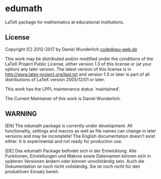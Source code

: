 edumath
=======

LaTeX package for mathematics at educational institutions.

License
-------

Copyright (C) 2012-2017 by Daniel Wunderlich <code@wu-web.de>

This work may be distributed and/or modified under the
conditions of the LaTeX Project Public License, either version 1.3
of this license or (at your option) any later version.
The latest version of this license is in
  http://www.latex-project.org/lppl.txt
and version 1.3 or later is part of all distributions of LaTeX
version 2005/12/01 or later.

This work has the LPPL maintenance status `maintained'.

The Current Maintainer of this work is Daniel Wunderlich.


WARNING
-------

[EN] The edumath package is currently under development. All functionality, 
settings and macros as well as file names can change in later versions and may 
be incomplete! The English documentation doesn't exist either. It is 
experimental and not ready for production use.

[DE] Das edumath Package befindet sich in der Entwicklung. Alle 
Funktionen, Einstellungen und Makros sowie Dateinamen können sich in späteren 
Versionen ändern oder können unvollständig sein. Auch die Dokumentation ist noch 
nicht vollständig. Sie ist noch nicht für den produktiven Einsatz bereit.
